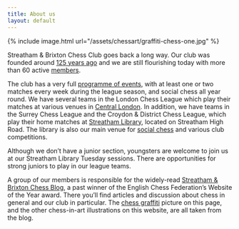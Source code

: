 ```yaml
---
title: About us
layout: default
---
```

{% include image.html url="/assets/chessart/graffiti-chess-one.jpg" %}

Streatham & Brixton Chess Club goes back a long way. Our club was founded around [125 years ago](/clubhistory/index.html) and we are still flourishing today with more than 60 active [members](/members.html).

The club has a very full [programme of events](/calendar/index.html), with at least one or two matches every week during the league season, and social chess all year round. We have several teams in the London Chess League which play their matches at various venues in [Central London](/about/venues.html). In addition, we have teams in the Surrey Chess League and the Croydon & District Chess League, which play their home matches at [Streatham Library](/about/venues.html#woodfield-grove), located on Streatham High Road. The library is also our main venue for [social chess](/about/venues.html#whitelion) and various club competitions.

Although we don’t have a junior section, youngsters are welcome to join us at our Streatham Library Tuesday sessions. There are opportunities for strong juniors to play in our league teams.

A group of our members is responsible for the widely-read [Streatham & Brixton Chess Blog](http://streathambrixtonchess.blogspot.com/), a past winner of the English Chess Federation’s Website of the Year award. There you’ll find articles and discussion about chess in general and our club in particular. The [chess graffiti](http://streathambrixtonchess.blogspot.com/2009/06/chess-graffiti.html) picture on this page, and the other chess-in-art illustrations on this website, are all taken from the blog.



